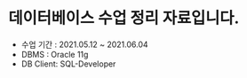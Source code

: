 # 데이터베이스 수업 정리 자료입니다.
- 수업 기간 : 2021.05.12 ~ 2021.06.04      
- DBMS : Oracle 11g   
- DB Client: SQL-Developer
